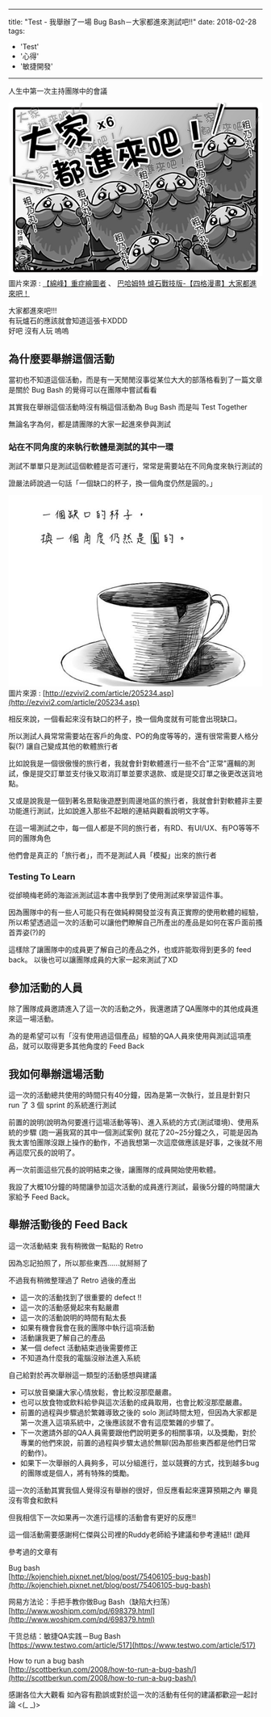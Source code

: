 
---
title: "Test - 我舉辦了一場 Bug Bash－大家都進來測試吧!!"
date: 2018-02-28
tags: 
  - 'Test'
  - '心得'
  - '敏捷開發'
---

人生中第一次主持團隊中的會議

  
![](/img/2018-195303/1519833850_09932.png)  
圖片來源 : [【綿峰】重症繪圖者](https://www.facebook.com/menhou/) 、 [巴哈姆特 爐石戰技版-【四格漫畫】大家都進來吧！](https://forum.gamer.com.tw/C.php?bsn=24044&snA=34253)

大家都進來吧!!!  
有玩爐石的應該就會知道這張卡XDDD  
好吧 沒有人玩 嗚嗚

為什麼要舉辦這個活動
----------

當初也不知道這個活動，而是有一天閒閒沒事從某位大大的部落格看到了一篇文章是關於 Bug Bash 的覺得可以在團隊中嘗試看看

其實我在舉辦這個活動時沒有稱這個活動為 Bug Bash 而是叫 Test Together

無論名字為何，都是請團隊的大家一起進來參與測試

### 站在不同角度的來執行軟體是測試的其中一環

測試不單單只是測試這個軟體是否可運行，常常是需要站在不同角度來執行測試的

證嚴法師說過一句話「一個缺口的杯子，換一個角度仍然是圓的。」

![「不同角度」的圖片搜尋結果](/img/2018-195303/1459336546_986.jpg)  
圖片來源 : [http://ezvivi2.com/article/205234.asp](http://ezvivi2.com/article/205234.asp)

相反來說，一個看起來沒有缺口的杯子，換一個角度就有可能會出現缺口。

所以測試人員常常需要站在客戶的角度、PO的角度等等的，還有很常需要人格分裂(?) 讓自己變成其他的軟體旅行者

比如說我是一個很傲慢的旅行者，我就會針對軟體進行一些不合"正常"邏輯的測試，像是提交訂單並支付後又取消訂單並要求退款、或是提交訂單之後更改送貨地點。

又或是說我是一個到著名景點後遊歷到周邊地區的旅行者，我就會針對軟體非主要功能進行測試，比如說進入那些不起眼的連結與觀看說明文字等。

在這一場測試之中，每一個人都是不同的旅行者，有RD、有UI/UX、有PO等等不同的團隊角色

他們會是真正的「旅行者」，而不是測試人員「模擬」出來的旅行者

### Testing To Learn

從邰曉梅老師的海盜派測試這本書中我學到了使用測試來學習這件事。

因為團隊中的有一些人可能只有在做純粹開發並沒有真正實際的使用軟體的經驗，所以希望透過這一次的活動可以讓他們瞭解自己所產出的產品是如何在客戶面前搔首弄姿(?)的

這樣除了讓團隊中的成員更了解自己的產品之外，也或許能取得到更多的 feed back。 以後也可以讓團隊成員的大家一起來測試了XD

參加活動的人員
-------

除了團隊成員邀請進入了這一次的活動之外，我還邀請了QA團隊中的其他成員進來這一場活動。

為的是希望可以有「沒有使用過這個產品」經驗的QA人員來使用與測試這項產品，就可以取得更多其他角度的 Feed Back

我如何舉辦這場活動
---------

這一次的活動總共使用的時間只有40分鐘，因為是第一次執行，並且是針對只 run 了 3 個 sprint 的系統進行測試

前置的說明(說明為何要進行這場活動等等)、進入系統的方式(測試環境)、使用系統的步驟 (跑一遍我寫的其中一個測試案例) 就花了20~25分鐘之久，可能是因為我太害怕團隊沒跟上操作的動作，不過我想第一次這麼做應該是好事，之後就不用再這麼冗長的說明了。

再一次前面這些冗長的說明結束之後，讓團隊的成員開始使用軟體。

我設了大概10分鐘的時間讓參加這次活動的成員進行測試，最後5分鐘的時間讓大家給予 Feed Back。

舉辦活動後的 Feed Back
----------------

這一次活動結束 我有稍微做一點點的 Retro

因為忘記拍照了，所以那些東西......就掰掰了

不過我有稍微整理過了 Retro 過後的產出

*   這一次的活動找到了很重要的 defect !!
*   這一次的活動感覺起來有點嚴肅
*   這一次的活動說明的時間有點太長
*   如果有機會我會在我的團隊中執行這項活動
*   活動讓我更了解自己的產品
*   某一個 defect 活動結束過後需要修正
*   不知道為什麼我的電腦沒辦法進入系統

自己給對於再次舉辦這一類型的活動感想與建議

*   可以放音樂讓大家心情放鬆，會比較沒那麼嚴肅。
*   也可以放食物或飲料給參與這次活動的成員取用，也會比較沒那麼嚴肅。
*   前置的過程與步驟過於繁雜導致之後的 solo 測試時間太短，但因為大家都是第一次進入這項系統中，之後應該就不會有這麼繁雜的步驟了。
*   下一次邀請外部的QA人員需要跟他們說明更多的相關事項，以及獎勵，對於專業的他們來說，前置的過程與步驟太過於無聊(因為那些東西都是他們日常的動作)。
*   如果下一次舉辦的人員夠多，可以分組進行，並以競賽的方式，找到越多bug的團隊或是個人，將有特殊的獎勵。

這一次的活動其實我個人覺得沒有舉辦的很好，但反應看起來還算預期之內 畢竟沒有零食和飲料

但我相信下一次如果再一次進行這樣的活動會有更好的反應!!

這一個活動需要感謝柯仁傑與公司裡的Ruddy老師給予建議和參考連結!! (跪拜

參考過的文章有

Bug bash  
[http://kojenchieh.pixnet.net/blog/post/75406105-bug-bash](http://kojenchieh.pixnet.net/blog/post/75406105-bug-bash)

网易方法论：手把手教你做Bug Bash（缺陷大扫荡）  
[http://www.woshipm.com/pd/698379.html](http://www.woshipm.com/pd/698379.html)

干货总结：敏捷QA实践－Bug Bash  
[https://www.testwo.com/article/517](https://www.testwo.com/article/517)

How to run a bug bash  
[http://scottberkun.com/2008/how-to-run-a-bug-bash/](http://scottberkun.com/2008/how-to-run-a-bug-bash/)

感謝各位大大觀看 如內容有勘誤或對於這一次的活動有任何的建議都歡迎一起討論 <(\_ \_)>